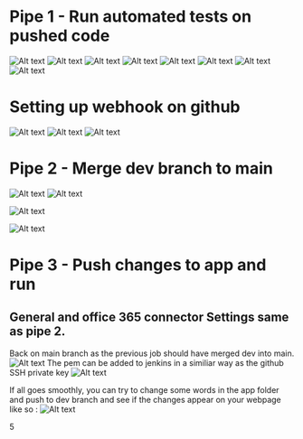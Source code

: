 # Pipe 1 - Run automated tests on pushed code
![Alt text](imgs-pipeline/1.png)
![Alt text](imgs-pipeline/2.png)
![Alt text](imgs-pipeline/3.png)
![Alt text](imgs-pipeline/4.png)
![Alt text](imgs-pipeline/5.png)
![Alt text](imgs-pipeline/6.png)
![Alt text](imgs-pipeline/7.png)
![Alt text](imgs-pipeline/8.png)

# Setting up webhook on github
![Alt text](imgs-jenkins/10.png)
![Alt text](imgs-jenkins/11.png)
![Alt text](imgs-jenkins/12.png)

# Pipe 2 - Merge dev branch to main

![Alt text](imgs-pipeline/9.png)
![Alt text](imgs-pipeline/10.png)

![Alt text](imgs-pipeline/11.png)

![Alt text](imgs-pipeline/12.png)

# Pipe 3 - Push changes to app and run

## General and office 365 connector Settings same as pipe 2.
Back on main branch as the previous job should have merged dev into main.
![Alt text](imgs-pipeline/13.png)
The pem can be added to jenkins in a similiar way as the github SSH private key
![Alt text](imgs-pipeline/14.png)

If all goes smoothly, you can try to change some words in the app folder and push to dev branch and see if the changes appear on your webpage like so : ![Alt text](imgs-pipeline/15.png)



5



